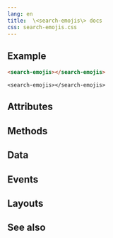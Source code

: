 ```yaml
---
lang: en
title:  \<search-emojis\> docs
css: search-emojis.css
---
```


<main>


## Example


```html
<search-emojis></search-emojis>
```

```{=html}
<search-emojis></search-emojis>
```





## Attributes



## Methods



## Data



## Events



## Layouts



## See also

</main>


<script type="module">
import {SearchEmojis} from './SearchEmojis.js'

window.searchEmojis = document.querySelector('search-emojis')
</script>

